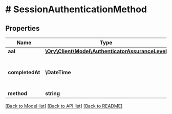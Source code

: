 # # SessionAuthenticationMethod

## Properties

Name | Type | Description | Notes
------------ | ------------- | ------------- | -------------
**aal** | [**\Ory\Client\Model\AuthenticatorAssuranceLevel**](AuthenticatorAssuranceLevel.md) |  | [optional]
**completedAt** | **\DateTime** | When the authentication challenge was completed. | [optional]
**method** | **string** |  | [optional]

[[Back to Model list]](../../README.md#models) [[Back to API list]](../../README.md#endpoints) [[Back to README]](../../README.md)
